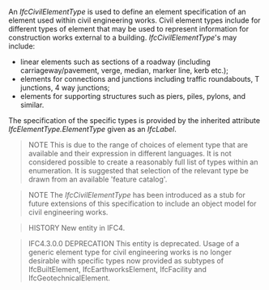 An _IfcCivilElementType_ is used to define an element specification of an element used within civil engineering works. Civil element types include for different types of element that may be used to represent information for construction works external to a building. _IfcCivilElementType_'s may include:

* linear elements such as sections of a roadway (including carriageway/pavement, verge, median, marker line, kerb etc.);
* elements for connections and junctions including traffic roundabouts, T junctions, 4 way junctions;
* elements for supporting structures such as piers, piles, pylons, and similar.


<!-- end of short definition -->

The specification of the specific types is provided by the inherited attribute _IfcElementType.ElementType_ given as an _IfcLabel_.

> NOTE This is due to the range of choices of element type that are available and their expression in different languages. It is not considered possible to create a reasonably full list of types within an enumeration. It is suggested that selection of the relevant type be drawn from an available 'feature catalog'.

> NOTE The _IfcCivilElementType_ has been introduced as a stub for future extensions of this specification to include an object model for civil engineering works.

> HISTORY New entity in IFC4.

> IFC4.3.0.0 DEPRECATION This entity is deprecated. Usage of a generic element type for civil engineering works is no longer desirable with specific types now provided as subtypes of IfcBuiltElement, IfcEarthworksElement, IfcFacility and IfcGeotechnicalElement.
